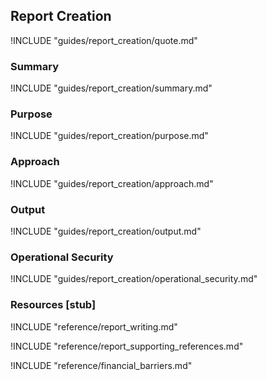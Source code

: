 ## Report Creation

!INCLUDE "guides/report_creation/quote.md"

### Summary

!INCLUDE "guides/report_creation/summary.md"

### Purpose

!INCLUDE "guides/report_creation/purpose.md"

### Approach

!INCLUDE "guides/report_creation/approach.md"

### Output

!INCLUDE "guides/report_creation/output.md"

### Operational Security

!INCLUDE "guides/report_creation/operational_security.md"

### Resources [stub]

!INCLUDE "reference/report_writing.md"

!INCLUDE "reference/report_supporting_references.md"

!INCLUDE "reference/financial_barriers.md"

